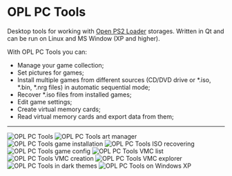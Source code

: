 # OPL PC Tools

Desktop tools for working with [Open PS2 Loader](https://github.com/ifcaro/Open-PS2-Loader) storages. Written in Qt and can be run on Linux and MS Window (XP and higher).

With OPL PC Tools you can:

- Manage your game collection;
- Set pictures for games;
- Install multiple games from different sources (CD/DVD drive or \*.iso, \*.bin, \*.nrg files) in automatic sequential mode;
- Recover \*.iso files from installed games;
- Edit game settings;
- Create virtual memory cards;
- Read virtual memory cards and export data from them;

---

![OPL PC Tools](screenshots/Main.png)
![OPL PC Tools art manager](screenshots/Arts.png)
![OPL PC Tools game installation](screenshots/Install.png)
![OPL PC Tools ISO recovering](screenshots/Recovery.png)
![OPL PC Tools game config](screenshots/GameConfig.png)
![OPL PC Tools VMC list](screenshots/VmcList.png)
![OPL PC Tools VMC creation](screenshots/VmcCreation.png)
![OPL PC Tools VMC explorer](screenshots/VmcExplorer.png)
![OPL PC Tools in dark themes](screenshots/Dark.png)
![OPL PC Tools on Windows XP](screenshots/WindowsXP.png)